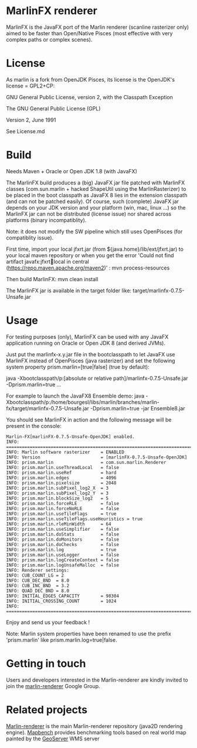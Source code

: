 MarlinFX renderer
=================

MarlinFX is the JavaFX port of the Marlin renderer (scanline rasterizer only) aimed to be faster than Open/Native Pisces (most effective with very complex paths or complex scenes).

License
=======

As marlin is a fork from OpenJDK Pisces, its license is the OpenJDK's license = GPL2+CP:

GNU General Public License, version 2,
with the Classpath Exception

The GNU General Public License (GPL)

Version 2, June 1991

See License.md

Build
=====

Needs Maven + Oracle or Open JDK 1.8 (with JavaFX)

The MarlinFX build produces a (big) JavaFX jar file patched with MarlinFX classes (com.sun.marlin + hacked ShapeUtil using the MarlinRasterizer) to be placed in the boot classpath as JavaFX 8 lies in the extension classpath (and can not be patched easily). Of course, such (complete) JavaFX jar depends on your JDK version and your platform (win, mac, linux ...) so the MarlinFX jar can not be distributed (license issue) nor shared across platforms (binary incompatiblity).

Note: it does not modify the SW pipeline which still uses OpenPisces (for compatiblity issue).

First time, import your local jfxrt.jar (from ${java.home}/lib/ext/jfxrt.jar) to your local maven repository or when you get the error 'Could not find artifact javafx:jfxrt:jar:local in central (https://repo.maven.apache.org/maven2)' :
mvn process-resources

Then build MarlinFX:
mvn clean install

The MarlinFX jar is available in the target folder like:
target/marlinfx-0.7.5-Unsafe.jar


Usage
=====

For testing purposes (only), MarlinFX can be used with any JavaFX application running on Oracle or Open JDK 8 (and derived JVMs).

Just put the marlinfx-x.y.jar file in the bootclasspath to let JavaFX use MarlinFX instead of OpenPisces (java rasterizer) and set the following system property prism.marlin=[true|false] (true by default):

java -Xbootclasspath/p:[absolute or relative path]/marlinfx-0.7.5-Unsafe.jar -Dprism.marlin=true ...

For example to launch the JavaFX8 Ensemble demo:
java -Xbootclasspath/p:/home/bourgesl/libs/marlin/branches/marlin-fx/target/marlinfx-0.7.5-Unsafe.jar -Dprism.marlin=true -jar Ensemble8.jar

You should see MarlinFX in action and the following message will be present in the console:
```
Marlin-FX[marlinFX-0.7.5-Unsafe-OpenJDK] enabled.
INFO: ===============================================================================
INFO: Marlin software rasterizer    = ENABLED
INFO: Version                       = [marlinFX-0.7.5-Unsafe-OpenJDK]
INFO: prism.marlin                  = com.sun.marlin.Renderer
INFO: prism.marlin.useThreadLocal   = false
INFO: prism.marlin.useRef           = hard
INFO: prism.marlin.edges            = 4096
INFO: prism.marlin.pixelsize        = 2048
INFO: prism.marlin.subPixel_log2_X  = 3
INFO: prism.marlin.subPixel_log2_Y  = 3
INFO: prism.marlin.blockSize_log2   = 5
INFO: prism.marlin.forceRLE         = false
INFO: prism.marlin.forceNoRLE       = false
INFO: prism.marlin.useTileFlags     = true
INFO: prism.marlin.useTileFlags.useHeuristics = true
INFO: prism.marlin.rleMinWidth      = 64
INFO: prism.marlin.useSimplifier    = false
INFO: prism.marlin.doStats          = false
INFO: prism.marlin.doMonitors       = false
INFO: prism.marlin.doChecks         = false
INFO: prism.marlin.log              = true
INFO: prism.marlin.useLogger        = false
INFO: prism.marlin.logCreateContext = false
INFO: prism.marlin.logUnsafeMalloc  = false
INFO: Renderer settings:
INFO: CUB_COUNT_LG = 2
INFO: CUB_DEC_BND  = 8.0
INFO: CUB_INC_BND  = 3.2
INFO: QUAD_DEC_BND = 8.0
INFO: INITIAL_EDGES_CAPACITY        = 98304
INFO: INITIAL_CROSSING_COUNT        = 1024
INFO: ===============================================================================
```

Enjoy and send us your feedback !

Note: Marlin system properties have been renamed to use the prefix 'prism.marlin' like prism.marlin.log=true|false.


Getting in touch
================

Users and developers interested in the Marlin-renderer are kindly invited to join the [marlin-renderer](https://groups.google.com/forum/#!forum/marlin-renderer) Google Group.


Related projects
===============

[Marlin-renderer](https://github.com/bourgesl/marlin-renderer) is the main Marlin-renderer repository (java2D rendering engine).
[Mapbench](https://github.com/bourgesl/mapbench) provides benchmarking tools based on real world map painted by the [GeoServer](http://geoserver.org/) WMS server

